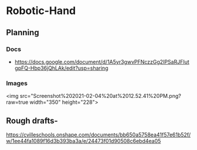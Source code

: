 # Robotic-Hand

## Planning

### Docs

- https://docs.google.com/document/d/1A5yr3gwvPFNczzGg2IPSaRJFIutgpFQ-Hbp36jQhLAk/edit?usp=sharing

### Images

<img src="Screenshot%202021-02-04%20at%2012.52.41%20PM.png?raw=true width="350" height="228">



## Rough drafts- 

https://cvilleschools.onshape.com/documents/bb650a5758ea41f57e61b52f/w/1ee44fa1089f16d3b393ba3a/e/24473f01d90508c6ebd4ea05
